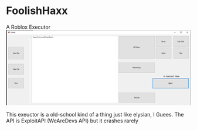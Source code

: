 # FoolishHaxx
 A Roblox Executor
![FoolishHaxx](testus.png)

This exeuctor is a old-school kind of a thing just like elysian, I Guees.
The API is ExploitAPI (WeAreDevs API) but it crashes rarely 